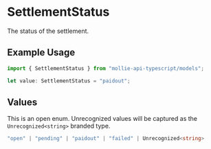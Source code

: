 # SettlementStatus

The status of the settlement.

## Example Usage

```typescript
import { SettlementStatus } from "mollie-api-typescript/models";

let value: SettlementStatus = "paidout";
```

## Values

This is an open enum. Unrecognized values will be captured as the `Unrecognized<string>` branded type.

```typescript
"open" | "pending" | "paidout" | "failed" | Unrecognized<string>
```
